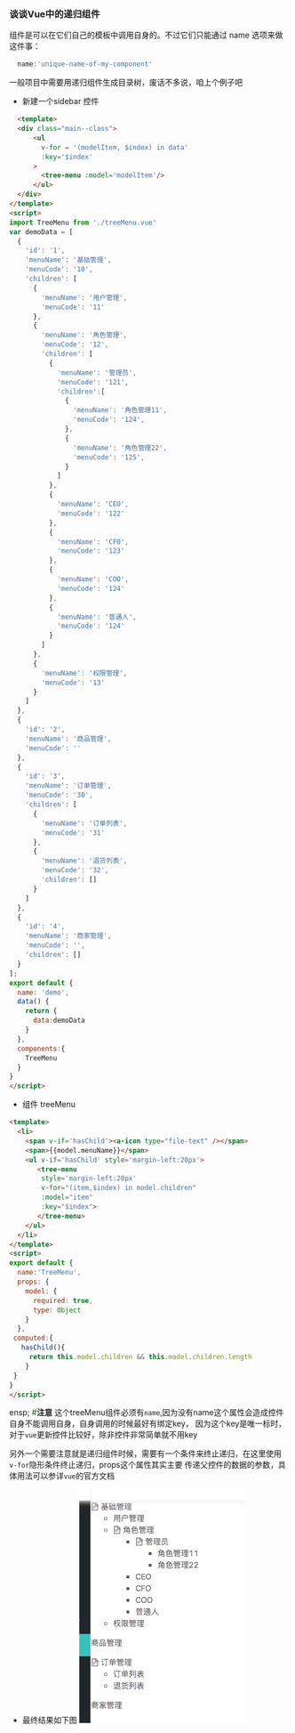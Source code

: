 ### 谈谈Vue中的递归组件

组件是可以在它们自己的模板中调用自身的。不过它们只能通过 name 选项来做这件事：
```js
  name:'unique-name-of-my-component'
```

一般项目中需要用递归组件生成目录树，废话不多说，咱上个例子吧

* 新建一个sidebar 控件
```html
  <template>
  <div class="main--class">
      <ul
        v-for = '(modelItem, $index) in data'
        :key='$index'
      >
        <tree-menu :model='modelItem'/>
      </ul>
  </div>
</template>
<script>
import TreeMenu from './treeMenu.vue'
var demoData = [
  {
    'id': '1',
    'menuName': '基础管理',
    'menuCode': '10',
    'children': [
      {
        'menuName': '用户管理',
        'menuCode': '11'
      },
      {
        'menuName': '角色管理',
        'menuCode': '12',
        'children': [
          {
            'menuName': '管理员',
            'menuCode': '121',
            'children':[
              {
                'menuName': '角色管理11',
                'menuCode': '124',
              },
              {
                'menuName': '角色管理22',
                'menuCode': '125',
              }
            ]
          },
          {
            'menuName': 'CEO',
            'menuCode': '122'
          },
          {
            'menuName': 'CFO',
            'menuCode': '123'
          },
          {
            'menuName': 'COO',
            'menuCode': '124'
          },
          {
            'menuName': '普通人',
            'menuCode': '124'
          }
        ]
      },
      {
        'menuName': '权限管理',
        'menuCode': '13'
      }
    ]
  },
  {
    'id': '2',
    'menuName': '商品管理',
    'menuCode': ''
  },
  {
    'id': '3',
    'menuName': '订单管理',
    'menuCode': '30',
    'children': [
      {
        'menuName': '订单列表',
        'menuCode': '31'
      },
      {
        'menuName': '退货列表',
        'menuCode': '32',
        'children': []
      }
    ]
  },
  {
    'id': '4',
    'menuName': '商家管理',
    'menuCode': '',
    'children': []
  }
];
export default {
  name: 'demo',
  data() {
    return {
      data:demoData
    }
  },
  components:{
    TreeMenu
  }
}
</script>
```

* 组件 treeMenu

```html
<template>
  <li>
    <span v-if='hasChild'><a-icon type="file-text" /></span>
    <span>{{model.menuName}}</span>
    <ul v-if='hasChild' style='margin-left:20px'>
       <tree-menu 
        style='margin-left:20px'
        v-for="(item,$index) in model.children"  
        :model="item" 
        :key="$index">
       </tree-menu>
    </ul>
  </li>
</template>
<script>
export default {
  name:'TreeMenu',
  props: {
    model: {
      required: true,
      type: Object
    }
  },
 computed:{
   hasChild(){
     return this.model.children && this.model.children.length
    } 
 }
}
</script>
```
ensp;
<font color="#006600">#</font>**注意**
  这个treeMenu组件必须有`name`,因为没有name这个属性会造成控件自身不能调用自身，自身调用的时候最好有绑定key，
因为这个key是唯一标时，对于`vue`更新控件比较好，除非控件非常简单就不用key

  另外一个需要注意就是递归组件时候，需要有一个条件来终止递归，在这里使用 `v-for`隐形条件终止递归，props这个属性其实主要
传递父控件的数据的参数，具体用法可以参详`vue`的官方文档

* 最终结果如下图
![img](./img/recursion/1.jpg)
